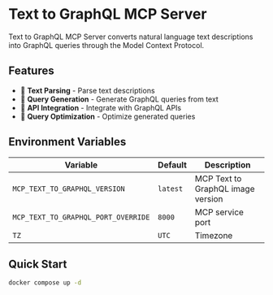 # Text to GraphQL MCP Server

Text to GraphQL MCP Server converts natural language text descriptions into GraphQL queries through the Model Context Protocol.

## Features

- 📝 **Text Parsing** - Parse text descriptions
- 🔄 **Query Generation** - Generate GraphQL queries from text
- 🔗 **API Integration** - Integrate with GraphQL APIs
- 🎯 **Query Optimization** - Optimize generated queries

## Environment Variables

| Variable                            | Default  | Description                       |
| ----------------------------------- | -------- | --------------------------------- |
| `MCP_TEXT_TO_GRAPHQL_VERSION`       | `latest` | MCP Text to GraphQL image version |
| `MCP_TEXT_TO_GRAPHQL_PORT_OVERRIDE` | `8000`   | MCP service port                  |
| `TZ`                                | `UTC`    | Timezone                          |

## Quick Start

```bash
docker compose up -d
```
